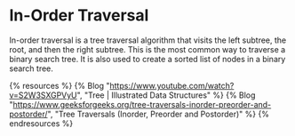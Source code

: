 # In-Order Traversal

In-order traversal is a tree traversal algorithm that visits the left subtree, the root, and then the right subtree. This is the most common way to traverse a binary search tree. It is also used to create a sorted list of nodes in a binary search tree.

{% resources %}
  {% Blog "https://www.youtube.com/watch?v=S2W3SXGPVyU", "Tree | Illustrated Data Structures" %}
  {% Blog "https://www.geeksforgeeks.org/tree-traversals-inorder-preorder-and-postorder/", "Tree Traversals (Inorder, Preorder and Postorder)" %}
{% endresources %}
